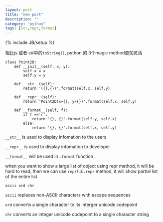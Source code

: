 ```yaml
---
layout: post
title: "new post"
description: ""
category: "python"
tags: [str,repr,format]
---
```

{% include JB/setup %}

相比js 或者 c#中的`toString()`, python 的 3个magic method更加灵活

```
class Point2D:
	def __init__(self, x, y):
		self.x = x
		self.y = y

	def __str__(self):
		return '({},{})'.format(self.x, self.y)

	def __repr__(self):
		return 'Point2D(x={}, y={})'.format(self.x, self.y)

	def __format__(self, f):
		if f =='r':
			return '{}, {}'.format(self.y, self.x)
		else:
			return '{}, {}'.format(self.x, self.y)
```

`__str__` is used to display infomation to the users

`__repr__` is used to display infomation to developer

`__format__` will be used in `.format` function


when you want to show a large list of object using repr method, it will be hard to read, then we can use `reprlib.repr` method, it will show partial list of the entire list

`ascii ord chr`

`ascii` replaces non-ASCII characters with escape sequences

`ord` converts a single character to its interger unicode codepoint

`chr` converts an integer unicode codepoint to a single character string